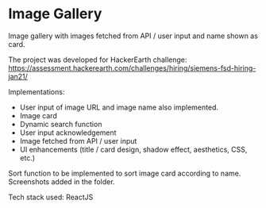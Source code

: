 # Image Gallery
 
 Image gallery with images fetched from API / user input and name shown as card.
 
 The project was developed for HackerEarth challenge: https://assessment.hackerearth.com/challenges/hiring/siemens-fsd-hiring-jan21/
 
Implementations:

 - User input of image URL and image name also implemented.
 - Image card
 - Dynamic search function
 - User input acknowledgement
 - Image fetched from API / user input
 - UI enhancements (title / card design, shadow effect, aesthetics, CSS, etc.)
 
 Sort function to be implemented to sort image card according to name.
 Screenshots added in the folder.
 
 Tech stack used: ReactJS

